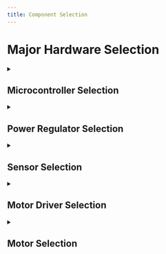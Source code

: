 ```yaml
---
title: Component Selection 
---
```


# Major Hardware Selection

<div class="full-bleed">
 <div class="inner">

<details>
<summary><h2>Microcontroller Selection</h2></summary>

<table>
  <thead>
    <tr>
      <th>Component</th>
      <th>Image</th>
      <th>Advantages</th>
      <th>Disadvantages</th>
      <th>Link</th>
    </tr>
  </thead>
  <tbody>
    <tr>
      <td><strong>ESP32-WROOM</strong></td>
      <td><img src="../Images/ESP32.png" width="130"/></td>
      <td>
        - Built in WiFi & Bluetooth<br/>
        - Plenty of docs/examples<br/>
        - Good peripherals for class labs<br/>
        - Low power modes for IoT
      </td>
      <td>
        - Built in antenna<br/>
        - Lower library ecosystem than ARM<br/>
        - Higher power consumption in comparison to other MCUs
      </td>
      <td><a href="https://www.digikey.com/en/products/detail/espressif-systems/ESP32-DEVKITC-32UE/12091813">Datasheet</a></td>
    </tr>
    <tr>
      <td><strong>Raspberry Pi Pico</strong></td>
      <td><img src="../Images/Raspberry.png" width="130"/></td>
      <td>
        - Large community and libraries<br/>
        - Can handle advanced tasks like AI and image processing<br/>
        - Considerably low power consumption
      </td>
      <td>
        - More power hungry<br/>
        - More expensive than ESP32 or Arduino<br/>
        - No built in WiFi/Bluetooth<br/>
        - Overkill for simple sensor/motor tasks 
      </td>
      <td><a href="https://www.sparkfun.com/raspberry-pi-5-16gb.html?src=raspberrypi"> Datasheet</a></td>
    </tr>    
    <tr>
      <td><strong>Arduino Uno - R3</strong></td>
      <td><img src="../Images/Arduino.png" width="130"/></td>
      <td>
        - Large community and libraries<br/>
        - Very low power consumption.<br/>
        - Extremely simple 
      </td>
      <td>
        - Limited processing power<br/>
        - No built-in Wi-Fi or Bluetooth<br/>
        - Fewer GPIOs in comparison to the previous options
      </td>
      <td><a href="https://www.sparkfun.com/arduino-uno-r3.html"> Datasheet</a></td>
    </tr>
    <h3>Our selection</h3>
<table>
  <colgroup>
    <col style="width:18%">
    <col style="width:18%">
    <col style="width:64%">
  </colgroup>
  <thead>
    <tr>
      <th>Component</th>
      <th>Image</th>
      <th>Justification</th>
    </tr>
  </thead>
  <tbody>
    <tr>
      <td><strong>ESP32-WROOM</strong></td>
      <td><img src="../Images/ESP32.png" width="130" /></td>
      <td>
        Our Choice: <u>ESP32-WROOM</u> – The team selected the ESP32-WROOM because it offers built-in Wi-Fi and Bluetooth, eliminating the need for external communication modules and reducing overall system complexity. Compared to the Raspberry Pi Pico and Arduino Uno R3, it delivers significantly higher processing power and more versatile peripherals, making it better suited for our project’s performance and connectivity requirements. Its balance of cost, features, and low-power capabilities makes it the most efficient choice amongst the three.
      </td>
    </tr>
  </tbody>
</table>

</details>

<details>
<summary><h2>Power Regulator Selection</h2></summary>

<table>
  <thead>
    <tr>
      <th>Component</th>
      <th>Image</th>
      <th>Advantages</th>
      <th>Disadvantages</th>
      <th>Link</th>
    </tr>
  </thead>
  <tbody>
    <tr>
      <td><strong>LM2575D2T-3.3R4G</strong></td>
      <td><img src="../Images/P1.webp" width="130"/></td>
      <td>
        - Have used in the lab<br/>
        - Is surface mount<br/>
        - Has a heat sink 
      </td>
      <td>
        - Harder to solder as all feet are on one side<br/>
        - We need to use it 
      </td>
      <td><a href="https://www.digikey.com/en/products/detail/onsemi/LM2575D2T-3-3R4G/1476688">Datasheet</a></td>
    </tr>
    <tr>
      <td><strong>LF33CV</strong></td>
      <td><img src="../Images/P2.webp" width="130"/></td>
      <td>
        - Don't need to buy the part<br/>
        - Smaller footprint than surface mount
      </td>
      <td>
        - Is through hole<br/>
        - Will be taller
      </td>
      <td><a href="https://www.digikey.com/en/products/detail/stmicroelectronics/LF33CV/1038546"> Datasheet</a></td>
    </tr>    
    <tr>
      <td><strong>L4931-3.3</strong></td>
      <td><img src="../Images/P3.jpg" width="130"/></td>
      <td>
        - Cheaper than the others<br/>
        - We have used it in a previous lab
      </td>
      <td>
        - Is through hole<br/>
        - Not as efficient as it is linear
      </td>
      <td><a href="https://www.adafruit.com/product/2166?srsltid=AfmBOoqWcCuJELxtJVzFxIRpEGNKCCuCQmUOuTcbpZCLRW1pGNdhxgWv5Fo"> Datasheet</a></td>
    </tr>    
    <tr>
      <td colspan="5" style="text-align:center; font-weight:bold; background:#f0f0f0;">
        ✅ Our Choice: <u>LM2575D2T-3.3R4G</u> – Required part, proven in lab use, and reliable with heat dissipation.
      </td>
    </tr>
  </tbody>
</table>

</details>

<details>
<summary><h2>Sensor Selection</h2></summary>

<table>
  <thead>
    <tr>
      <th>Component</th>
      <th>Image</th>
      <th>Advantages</th>
      <th>Disadvantages</th>
      <th>Link</th>
    </tr>
  </thead>
  <tbody>
    <tr>
      <td><strong>HPP845E031R4</strong></td>
      <td><img src="../Images/HS1.webp" width="130"/></td>
      <td>
        - Has a heat sink<br/>
        - Is surface mount
      </td>
      <td>
        - Has no external feet for soldering<br/>
        - Will need to learn a new method of soldering to complete the project
      </td>
      <td><a href="https://www.digikey.com/en/products/detail/te-connectivity-measurement-specialties/HPP845E031R4/3945784">Datasheet</a></td>
    </tr>
    <tr>
      <td><strong>SHT21-TR</strong></td>
      <td><img src="../Images/HS2.jpg" width="130"/></td>
      <td>
        - Has a heat sink<br/>
        - Is surface mount 
      </td>
      <td>
        - Has no external feet for soldering<br/>
        - Will need to learn a new method of soldering to complete the project<br/>
        - Operates at a lower A
      </td>
      <td><a href="https://www.digikey.com/en/products/detail/sensirion-ag/SHT21-TR-0-4KS/5872245"> Datasheet</a></td>
    </tr>    
    <tr>
      <td><strong>ST0248</strong></td>
      <td><img src="../Images/HS3.jpg" width="130"/></td>
      <td>
        - Will not need to buy<br/>
        - Simpler soldering footprint
      </td>
      <td>
        - Is through hole<br/>
        - Will take up lots of room on PCB
      </td>
      <td><a href="https://www.digikey.com/en/products/detail/sunfounder/ST0248/22116817?gclsrc=aw.ds&gad_source=1&gad_campaignid=20243136172&gbraid=0AAAAADrbLljrokQXUJCxtzhlniK662PLm&gclid=CjwKCAjw_-3GBhAYEiwAjh9fUFkM3ipS1jjoTkSoJ8_jWRjEfiZhy1Oncc5SdL8zCaNNATmc9wrYOxoC4T8QAvD_BwE"> Datasheet</a></td>
    </tr>    
    <tr>
      <td colspan="5" style="text-align:center; font-weight:bold; background:#f0f0f0;">
        ✅ Our Choice: <u>HPP845E031R4</u> – Surface mount option with heat sink, suitable for long-term use.
      </td>
    </tr>
  </tbody>
</table>

</details>

<details>
<summary><h2>Motor Driver Selection</h2></summary>

<table>
  <thead>
    <tr>
      <th>Component</th>
      <th>Image</th>
      <th>Advantages</th>
      <th>Disadvantages</th>
      <th>Link</th>
    </tr>
  </thead>
  <tbody>
    <tr>
      <td><strong>DRV8825PWPR</strong></td>
      <td><img src="../Images/Dr1.webp" width="130"/></td>
      <td>
        - Has a heat sink<br/>
        - Is surface mount 
      </td>
      <td>
        - Overkill for 1 motor<br/>
        - Will take up lots of room on board, only needing 4 of its 28 pins
      </td>
      <td><a href="https://www.digikey.com/en/products/detail/texas-instruments/DRV8825PWPR/2695909">Datasheet</a></td>
    </tr>
    <tr>
      <td><strong>H-Bridge Motor</strong></td>
      <td><img src="../Images/Dr2.webp" width="130"/></td>
      <td>
        - Have used in a previous lab<br/>
        - Fewer pins to worry about
      </td>
      <td>
        - Is through hole<br/>
        - No heat sink
      </td>
      <td><a href="https://www.sparkfun.com/h-bridge-motor-driver-1a.html"> Datasheet</a></td>
    </tr>    
    <tr>
      <td><strong>Dual H-Bridge Motor</strong></td>
      <td><img src="../Images/Dr3.jpg" width="130"/></td>
      <td>
        - Have used in a previous lab<br/>
        - Fewer pins to worry about
      </td>
      <td>
        - Is through hole<br/>
        - No heat sink
      </td>
      <td><a href="https://www.adafruit.com/product/807?srsltid=AfmBOoouuligJwookAO5PMbB88Uj6VmlJy2_OE97h6Vdu7grntC-R9bXspE"> Datasheet</a></td>
    </tr>    
    <tr>
      <td colspan="5" style="text-align:center; font-weight:bold; background:#f0f0f0;">
        ✅ Our Choice: <u>DRV8825PWPR</u> – Surface mount driver with heat sink, most reliable for motor control.
      </td>
    </tr>
  </tbody>
</table>

</details>

<details>
<summary><h2>Motor Selection</h2></summary>

<table> 
  <colgroup>
    <col style="width:18%">
    <col style="width:18%">
    <col style="width:28%">
    <col style="width:28%">
    <col style="width:8%">
  </colgroup>
  <thead>
    <tr>
      <th>Component</th>
      <th>Image</th>
      <th>Advantages</th>
      <th>Disadvantages</th>
      <th>Link</th>
    </tr>
  </thead>
  <tbody>
    <tr>
      <td><strong>324</strong></td>
      <td><img src="../Images/Mo1.webp" width="130"/></td>
      <td>
        - Cheapest of the motors<br/>
        - has a good data sheet
      </td>
      <td>
        Limited torque<br/>
        At higher RPM, the stepper has resonance issues
      </td>
      <td><a href="https://www.digikey.com/en/products/detail/adafruit-industries-llc/324/5022791">Datasheet</a></td>
    </tr>
    <tr>
      <td><strong>MOT-I-81619</strong></td>
      <td><img src="../Images/MOT.png" width="130"/></td>
      <td>
        Decent documentation<br/>
        Easier for mechanical integration
      </td>
      <td>
        More expensive than the 324<br/>
        Torque falls off at higher RPMs
      </td>
      <td><a href="https://www.digikey.com/en/products/detail/sparkfun-electronics/09238/5318747?gclsrc=aw.ds&gad_source=1&gad_campaignid=20243136172&gbraid=0AAAAADrbLljrokQXUJCxtzhlniK662PLm&gclid=CjwKCAjw_-3GBhAYEiwAjh9fUDY4mAaD5cVICg9DJ3dkp2tuUlxmwplDsnTPRYFdyZxFki9ZKPAaPRoC-vIQAvD_BwE"> Datasheet</a></td>
    </tr>    
    <tr>
      <td><strong>918</strong></td>
      <td><img src="../Images/Mo3.webp" width="130"/></td>
      <td>
        can offer more torque<br/>
        Good heat displacement  
      </td>
      <td>
        more complex to program<br/>
        mounting may be more difficult
      </td>
      <td><a href="https://www.digikey.com/en/products/detail/adafruit-industries-llc/918/5629415?gclsrc=aw.ds&gad_source=1&gad_campaignid=20243136172&gbraid=0AAAAADrbLljrokQXUJCxtzhlniK662PLm&gclid=CjwKCAjw_-3GBhAYEiwAjh9fUGxSH1X5xyUS0WGCDu5T2N96eoFQoZ9U3X1nPWaGIcAxK6H59jPM1BoC19wQAvD_BwE"> Datasheet</a></td>
    </tr>    
    <tr>
      <td colspan="5" style="text-align:center; font-weight:bold; background:#f0f0f0;">
        ✅ Our Choice: <u>324</u> – Cheapest option with solid datasheet and sufficient performance for our project.
      </td>
    </tr>
  </tbody>
</table>

</details>

</div>
</div>

